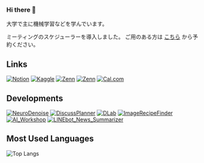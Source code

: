 ### Hi there 👋
大学で主に機械学習などを学んでいます。

ミーティングのスケジューラーを導入しました。
ご用のある方は [こちら](https://cal.com/nogikun/meeting) から予約ください。

## Links

[![Notion](https://img.shields.io/badge/-Notion%20|%20ポートフォリオ-000000.svg?logo=Notion)](https://nogikun.notion.site)
[![Kaggle](https://img.shields.io/badge/-Kaggle-000000.svg?logo=Kaggle)](https://www.kaggle.com/tkazuaki)
[![Zenn](https://img.shields.io/badge/-Zenn-000000.svg?logo=Zenn)](https://zenn.dev/nogikun)
[![Zenn](https://img.shields.io/badge/-Huggingface-000000.svg?logo=huggingface)](https://huggingface.co/nogikun)
[![Cal.com](https://img.shields.io/badge/-Cal.com-000000.svg?logo=caldotcom)](https://cal.com/nogikun/meeting)

<!-- - Portfolio：[Notion site](https://nogikun.notion.site) -->
<!-- - RESUME：[@nogikun](https://www.resume.id/nogikun) -->
<!-- - Atcoder：[@nogikun](https://atcoder.jp/users/nogikun) -->
<!-- - Kaggle：[@tkazuaki](https://www.kaggle.com/tkazuaki) -->
<!-- - Zenn：[@nogikun](https://zenn.dev/nogikun) -->
<!-- - HuggingFace：[@nogikun](https://huggingface.co/nogikun) -->

## Developments

[![NeuroDenoise](https://img.shields.io/badge/-NeuroDenoise-000000.svg?logo=GitHub)](https://github.com/nogikun/NeuroDenoise)
[![DiscussPlanner](https://img.shields.io/badge/-DiscussPlanner-000000.svg?logo=GitHub)](https://github.com/BPS-sys/DiscussPlanner)
[![DLab](https://img.shields.io/badge/-DLab-000000.svg?logo=GitHub)](https://github.com/yukihito-jokyu/DLab)
[![ImageRecipeFinder](https://img.shields.io/badge/-ImageRecipeFinder-000000.svg?logo=GitHub)](https://github.com/nogikun/ImageRecipeFinder)
[![AI_Workshop](https://img.shields.io/badge/-AI_Workshop-000000.svg?logo=GitHub)](https://github.com/nogikun/AI_Workshop)
[![LINEbot_News_Summarizer](https://img.shields.io/badge/-LINEbot_News_Summarizer-000000.svg?logo=GitHub)](https://github.com/nogikun/LINEbot_News_Summarizer)



## Most Used Languages
<!--[![Anurag's GitHub stats](https://github-readme-stats.vercel.app/api?username=nogikun)](https://github.com/anuraghazra/github-readme-stats)<br>-->
![Top Langs](https://github-readme-stats.vercel.app/api/top-langs/?username=nogikun&langs_count=8&show_icons=true&theme=transparent&hide_border=true&locale=en&text_color=999999&hide_title=true&hide=jupyter%20notebook)
<!--![Top Langs](https://github-readme-stats.vercel.app/api/top-langs/?username=nogikun&layout=compact)-->
<!--[![trophy](https://github-profile-trophy.vercel.app/?username=nogikun)](https://github.com/ryo-ma/github-profile-trophy)-->
<!--
**nogikun/nogikun** is a ✨ _special_ ✨ repository because its `README.md` (this file) appears on your GitHub profile.

Here are some ideas to get you started:

- 🔭 I’m currently working on ...
- 🌱 I’m currently learning ...
- 👯 I’m looking to collaborate on ...
- 🤔 I’m looking for help with ...
- 💬 Ask me about ...
- 📫 How to reach me: ...
- 😄 Pronouns: ...
- ⚡ Fun fact: ...
-->

